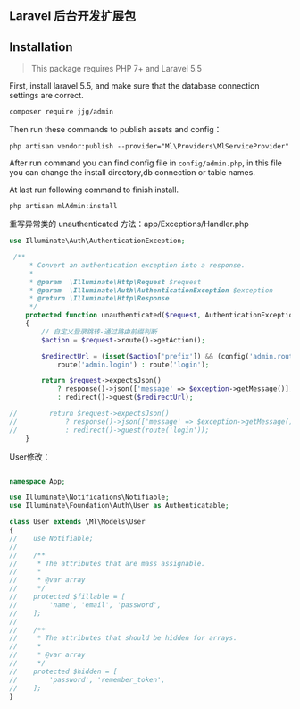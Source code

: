 ## Laravel 后台开发扩展包

Installation
------------

> This package requires PHP 7+ and Laravel 5.5

First, install laravel 5.5, and make sure that the database connection settings are correct.

```
composer require jjg/admin
```

Then run these commands to publish assets and config：

```
php artisan vendor:publish --provider="Ml\Providers\MlServiceProvider"
```

After run command you can find config file in `config/admin.php`, in this file you can change the install directory,db connection or table names.

At last run following command to finish install.
```
php artisan mlAdmin:install
```

重写异常类的 unauthenticated 方法：app/Exceptions/Handler.php
```php
use Illuminate\Auth\AuthenticationException;

 /**
     * Convert an authentication exception into a response.
     *
     * @param  \Illuminate\Http\Request $request
     * @param  \Illuminate\Auth\AuthenticationException $exception
     * @return \Illuminate\Http\Response
     */
    protected function unauthenticated($request, AuthenticationException $exception)
    {
        // 自定义登录跳转-通过路由前缀判断
        $action = $request->route()->getAction();

        $redirectUrl = (isset($action['prefix']) && (config('admin.route.prefix') == $action['prefix'] || '/' . config('admin.route.prefix') == $action['prefix'])) ?
            route('admin.login') : route('login');

        return $request->expectsJson()
            ? response()->json(['message' => $exception->getMessage()], 401)
            : redirect()->guest($redirectUrl);

//        return $request->expectsJson()
//            ? response()->json(['message' => $exception->getMessage()], 401)
//            : redirect()->guest(route('login'));
    }

```

User修改：

```php

namespace App;

use Illuminate\Notifications\Notifiable;
use Illuminate\Foundation\Auth\User as Authenticatable;

class User extends \Ml\Models\User
{
//    use Notifiable;
//
//    /**
//     * The attributes that are mass assignable.
//     *
//     * @var array
//     */
//    protected $fillable = [
//        'name', 'email', 'password',
//    ];
//
//    /**
//     * The attributes that should be hidden for arrays.
//     *
//     * @var array
//     */
//    protected $hidden = [
//        'password', 'remember_token',
//    ];
}

```
